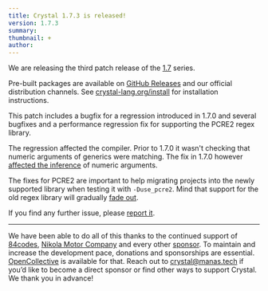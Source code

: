 ```yaml
---
title: Crystal 1.7.3 is released!
version: 1.7.3
summary:
thumbnail: +
author:
---
```


We are releasing the third patch release of the [1.7](/2023/01/09/1.7.0-released/) series.

Pre-built packages are available on [GitHub Releases](https://github.com/crystal-lang/crystal/releases/tag/1.7.3) and our official distribution channels.
See [crystal-lang.org/install](https://crystal-lang.org/install/) for installation instructions.

This patch includes a bugfix for a regression introduced in 1.7.0 and several bugfixes and a performance regression fix for supporting the PCRE2 regex library.

The regression affected the compiler. Prior to 1.7.0 it wasn't checking that numeric arguments of generics were matching. The fix in 1.7.0 however [affected the inference](https://github.com/crystal-lang/crystal/issues/13110) of numeric arguments.

The fixes for PCRE2 are important to help migrating projects into the newly supported library when testing it with `-Duse_pcre2`. Mind that support for the old regex library will gradually [fade out](https://crystal-lang.org/2023/03/02/crystal-is-upgrading-its-regex-engine/).

If you find any further issue, please [report it](https://github.com/crystal-lang/crystal/issues/).

---

We have been able to do all of this thanks to the continued support of [84codes](https://www.84codes.com/), [Nikola Motor Company](https://nikolamotor.com/) and every other [sponsor](/sponsors). To maintain and increase the development pace, donations and sponsorships are essential. [OpenCollective](https://opencollective.com/crystal-lang) is available for that. Reach out to [crystal@manas.tech](mailto:crystal@manas.tech) if you’d like to become a direct sponsor or find other ways to support Crystal. We thank you in advance!
